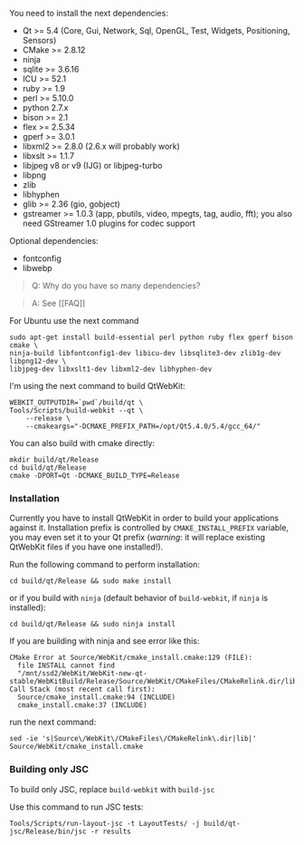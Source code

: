 You need to install the next dependencies:

* Qt >= 5.4 (Core, Gui, Network, Sql, OpenGL, Test, Widgets, Positioning, Sensors)
* CMake >= 2.8.12
* ninja
* sqlite >= 3.6.16
* ICU >= 52.1
* ruby >= 1.9
* perl >= 5.10.0
* python 2.7.x
* bison >= 2.1
* flex >= 2.5.34
* gperf >= 3.0.1
* libxml2 >= 2.8.0 (2.6.x will probably work)
* libxslt >= 1.1.7
* libjpeg v8 or v9 (IJG) or libjpeg-turbo
* libpng
* zlib
* libhyphen
* glib >= 2.36 (gio, gobject)
* gstreamer >= 1.0.3 (app, pbutils, video, mpegts, tag, audio, fft); you also need GStreamer 1.0 plugins for codec support

Optional dependencies:
* fontconfig
* libwebp

> Q: Why do you have so many dependencies?

> A: See [[FAQ]]

For Ubuntu use the next command

    sudo apt-get install build-essential perl python ruby flex gperf bison cmake \
    ninja-build libfontconfig1-dev libicu-dev libsqlite3-dev zlib1g-dev libpng12-dev \
    libjpeg-dev libxslt1-dev libxml2-dev libhyphen-dev

I'm using the next command to build QtWebKit:

    WEBKIT_OUTPUTDIR=`pwd`/build/qt \
    Tools/Scripts/build-webkit --qt \
        --release \
        --cmakeargs="-DCMAKE_PREFIX_PATH=/opt/Qt5.4.0/5.4/gcc_64/"

You can also build with cmake directly:

    mkdir build/qt/Release
    cd build/qt/Release
    cmake -DPORT=Qt -DCMAKE_BUILD_TYPE=Release

### Installation

Currently you have to install QtWebKit in order to build your applications against it. Installation prefix is controlled by `CMAKE_INSTALL_PREFIX` variable, you may even set it to your Qt prefix (*warning*: it will replace existing QtWebKit files if you have one installed!).

Run the following command to perform installation:

    cd build/qt/Release && sudo make install

or if you build with `ninja` (default behavior of `build-webkit`, if `ninja` is installed):

    cd build/qt/Release && sudo ninja install

If you are building with ninja and see error like this:
```
CMake Error at Source/WebKit/cmake_install.cmake:129 (FILE):
  file INSTALL cannot find
  "/mnt/ssd2/WebKit/WebKit-new-qt-stable/WebKitBuild/Release/Source/WebKit/CMakeFiles/CMakeRelink.dir/libQt5WebKitWidgets.so.5.602.1".
Call Stack (most recent call first):
  Source/cmake_install.cmake:94 (INCLUDE)
  cmake_install.cmake:37 (INCLUDE)
```
run the next command:
```
sed -ie 's|Source\/WebKit\/CMakeFiles\/CMakeRelink\.dir|lib|' Source/WebKit/cmake_install.cmake
```

### Building only JSC

To build only JSC, replace `build-webkit` with `build-jsc`

Use this command to run JSC tests:

    Tools/Scripts/run-layout-jsc -t LayoutTests/ -j build/qt-jsc/Release/bin/jsc -r results